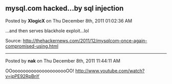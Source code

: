 ## mysql.com hacked...by sql injection
Posted by **XlogicX** on Thu December 8th, 2011 01:02:36 AM

...and then serves blackhole exploit...lol

Source:
<http://thehackernews.com/2011/12/mysqlcom-once-again-compromised-using.html>

--------------------------------------------------------------------------------

Posted by **nak** on Thu December 8th, 2011 11:44:11 AM

OOooooooooooooooooooooOO! <http://www.youtube.com/watch?v=jpPE92RpBnY>

